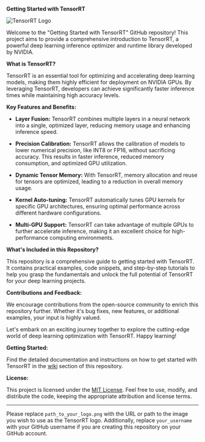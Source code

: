 **Getting Started with TensorRT**

![TensorRT Logo](https://developer-blogs.nvidia.com/wp-content/uploads/2020/04/tensorrt-logo.png)

Welcome to the "Getting Started with TensorRT" GitHub repository! This project aims to provide a comprehensive introduction to TensorRT, a powerful deep learning inference optimizer and runtime library developed by NVIDIA.

**What is TensorRT?**

TensorRT is an essential tool for optimizing and accelerating deep learning models, making them highly efficient for deployment on NVIDIA GPUs. By leveraging TensorRT, developers can achieve significantly faster inference times while maintaining high accuracy levels.

**Key Features and Benefits:**

- **Layer Fusion:** TensorRT combines multiple layers in a neural network into a single, optimized layer, reducing memory usage and enhancing inference speed.

- **Precision Calibration:** TensorRT allows the calibration of models to lower numerical precision, like INT8 or FP16, without sacrificing accuracy. This results in faster inference, reduced memory consumption, and optimized GPU utilization.

- **Dynamic Tensor Memory:** With TensorRT, memory allocation and reuse for tensors are optimized, leading to a reduction in overall memory usage.

- **Kernel Auto-tuning:** TensorRT automatically tunes GPU kernels for specific GPU architectures, ensuring optimal performance across different hardware configurations.

- **Multi-GPU Support:** TensorRT can take advantage of multiple GPUs to further accelerate inference, making it an excellent choice for high-performance computing environments.

**What's Included in this Repository?**

This repository is a comprehensive guide to getting started with TensorRT. It contains practical examples, code snippets, and step-by-step tutorials to help you grasp the fundamentals and unlock the full potential of TensorRT for your deep learning projects.

**Contributions and Feedback:**

We encourage contributions from the open-source community to enrich this repository further. Whether it's bug fixes, new features, or additional examples, your input is highly valued.

Let's embark on an exciting journey together to explore the cutting-edge world of deep learning optimization with TensorRT. Happy learning!

**Getting Started:**

Find the detailed documentation and instructions on how to get started with TensorRT in the [wiki](https://github.com/nawinrajkumar/getting-started-with-tensorrt/wiki) section of this repository.

**License:**

This project is licensed under the [MIT License](https://github.com/nawinrajkumar/getting-started-with-tensorrt/blob/main/LICENSE). Feel free to use, modify, and distribute the code, keeping the appropriate attribution and license terms.

---
Please replace `path_to_your_logo.png` with the URL or path to the image you wish to use as the TensorRT logo. Additionally, replace `your_username` with your GitHub username if you are creating this repository on your GitHub account.